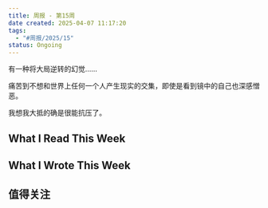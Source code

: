 ```yaml
---
title: 周报 - 第15周
date created: 2025-04-07 11:17:20
tags:
  - "#周报/2025/15"
status: Ongoing
---
```


有一种将大局逆转的幻觉……

痛苦到不想和世界上任何一个人产生现实的交集，即使是看到镜中的自己也深感憎恶。

我想我大抵的确是很能抗压了。

## What I Read This Week

## What I Wrote This Week

## 值得关注
